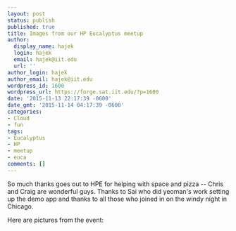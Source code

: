 ```yaml
---
layout: post
status: publish
published: true
title: Images from our HP Eucalyptus meetup
author:
  display_name: hajek
  login: hajek
  email: hajek@iit.edu
  url: ''
author_login: hajek
author_email: hajek@iit.edu
wordpress_id: 1600
wordpress_url: https://forge.sat.iit.edu/?p=1600
date: '2015-11-13 22:17:39 -0600'
date_gmt: '2015-11-14 04:17:39 -0600'
categories:
- Cloud
- fun
tags:
- Eucalyptus
- HP
- meetup
- euca
comments: []
---
```

So much thanks goes out to HPE for helping with space and pizza -- Chris and Craig are wonderful guys.  Thanks to Sai who did yeoman's work setting up the demo app and thanks to all those who joined in on the windy night in Chicago.

Here are pictures from the event:


